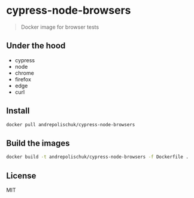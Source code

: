# cypress-node-browsers

> Docker image for browser tests

## Under the hood

* cypress
* node
* chrome
* firefox
* edge
* curl

## Install

```sh
docker pull andrepolischuk/cypress-node-browsers
```

## Build the images

```sh
docker build -t andrepolischuk/cypress-node-browsers -f Dockerfile .
```

## License

MIT
